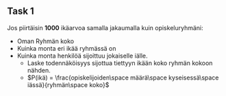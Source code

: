 ## Task 1

Jos piirtäisin __1000__ ikäarvoa samalla jakaumalla kuin opiskeluryhmäni:   
- Oman Ryhmän koko
- Kuinka monta eri ikää ryhmässä on
- Kuinka monta henkilöä sijoittuu jokaiselle iälle.
    - Laske todennäköisyys sijottua tiettyyn ikään koko ryhmän kokoon nähden.   
    - $P(ikä) = \frac{opiskelijoiden\space määrä\space kyseisessä\space iässä}{ryhmän\space koko}$


